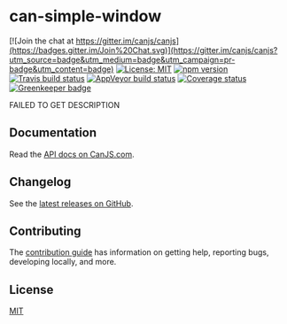 # can-simple-window

[![Join the chat at https://gitter.im/canjs/canjs](https://badges.gitter.im/Join%20Chat.svg)](https://gitter.im/canjs/canjs?utm_source=badge&utm_medium=badge&utm_campaign=pr-badge&utm_content=badge)
[![License: MIT](https://img.shields.io/badge/license-MIT-blue.svg)](https://github.com/canjs/can-simple-window/blob/master/LICENSE.md)
[![npm version](https://badge.fury.io/js/can-simple-window.svg)](https://www.npmjs.com/package/can-simple-window)
[![Travis build status](https://travis-ci.org/canjs/can-simple-window.svg?branch=master)](https://travis-ci.org/canjs/can-simple-window)
[![AppVeyor build status](https://ci.appveyor.com/api/projects/status/github/canjs/can-simple-window?branch=master&svg=true)](https://ci.appveyor.com/project/matthewp/can-simple-window)
[![Coverage status](https://coveralls.io/repos/github/canjs/can-simple-window/badge.svg?branch=master)](https://coveralls.io/github/canjs/can-simple-window?branch=master)
[![Greenkeeper badge](https://badges.greenkeeper.io/canjs/can-simple-window.svg)](https://greenkeeper.io/)

FAILED TO GET DESCRIPTION

## Documentation

Read the [API docs on CanJS.com](https://canjs.com/doc/can-simple-window.html).

## Changelog

See the [latest releases on GitHub](https://github.com/canjs/can-simple-window/releases).

## Contributing

The [contribution guide](https://github.com/canjs/can-simple-window/blob/master/CONTRIBUTING.md) has information on getting help, reporting bugs, developing locally, and more.

## License

[MIT](https://github.com/canjs/can-simple-window/blob/master/LICENSE.md)

